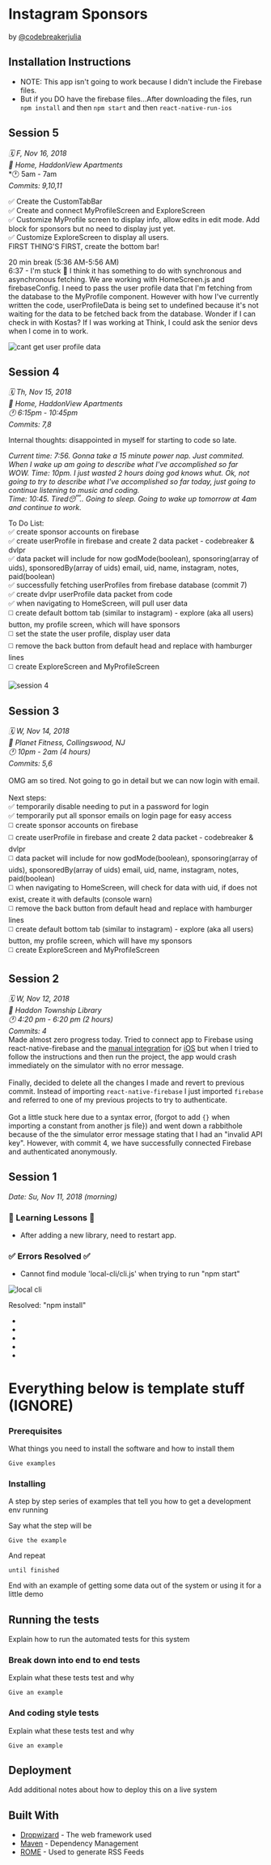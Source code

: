 # Instagram Sponsors

by [@codebreakerjulia](https://www.instagram.com/codebreakerjulia/)

## Installation Instructions

* NOTE: This app isn't going to work because I didn't include the Firebase files.
* But if you DO have the firebase files...After downloading the files, run ```npm install``` and then ```npm start``` and then ```react-native-run-ios```

## Session 5
*🗓 F, Nov 16, 2018* <br>
*📍 Home, HaddonView Apartments* <br>
*🕐 5am - 7am <br>
*Commits: 9,10,11* <br>

✅ Create the CustomTabBar<br>
✅ Create and connect MyProfileScreen and ExploreScreen<br>
✅ Customize MyProfile screen to display info, allow edits in edit mode. Add block for sponsors but no need to display just yet.<br>
✅ Customize ExploreScreen to display all users.<br>
FIRST THING'S FIRST, create the bottom bar!<br>

20 min break (5:36 AM-5:56 AM)<br>
6:37 - I'm stuck 🤯
I think it has something to do with synchronous and asynchronous fetching. We are working with HomeScreen.js and firebaseConfig. I need to pass the user profile data that I'm fetching from the database to the MyProfile component. However with how I've currently written the code, userProfileData is being set to undefined because it's not waiting for the data to be fetched back from the database. Wonder if I can check in with Kostas? If I was working at Think, I could ask the senior devs when I come in to work.

![cant get user profile data](screenshots/session5/cant-get-userdata.png)

## Session 4
*🗓 Th, Nov 15, 2018* <br />
*📍 Home, HaddonView Apartments* <br />
*🕐 6:15pm - 10:45pm* <br />
*Commits: 7,8* <br>

Internal thoughts: disappointed in myself for starting to code so late.<br>

*Current time: 7:56. Gonna take a 15 minute power nap. Just commited. When I wake up am going to describe what I've accomplished so far*<br>
*WOW. Time: 10pm. I just wasted 2 hours doing god knows whut. Ok, not going to try to describe what I've accomplished so far today, just going to continue listening to music and coding.*<br>
*Time: 10:45. Tired😴.. Going to sleep. Going to wake up tomorrow at 4am and continue to work.*

To Do List:<br>
✅ create sponsor accounts on firebase<br>
✅ create userProfile in firebase and create 2 data packet - codebreaker & dvlpr<br>
✅ data packet will include for now godMode(boolean), sponsoring(array of uids), sponsoredBy(array of uids) email, uid, name, instagram, notes, paid(boolean)<br>
✅ successfully fetching userProfiles from firebase database (commit 7)<br>
✅ create dvlpr userProfile data packet from code<br>
✅ when navigating to HomeScreen, will pull user data<br>
◻️ create default bottom tab (similar to instagram) - explore (aka all users) button, my profile screen, which will have sponsors<br>
◻️ set the state the user profile, display user data<br>
◻️ remove the back button from default head and replace with hamburger lines<br>
◻️ create ExploreScreen and MyProfileScreen<br>

![session 4](screenshots/session4/session4.gif)

## Session 3
*🗓 W, Nov 14, 2018* <br />
*📍 Planet Fitness, Collingswood, NJ* <br />
*🕐 10pm - 2am (4 hours)* <br />
*Commits: 5,6* <br><br>
OMG am so tired. Not going to go in detail but we can now login with email.<br><br>
Next steps:<br>
✅ temporarily disable needing to put in a password for login<br>
✅ temporarily put all sponsor emails on login page for easy access<br>
◻️ create sponsor accounts on firebase<br>
◻️ create userProfile in firebase and create 2 data packet - codebreaker & dvlpr<br>
◻️ data packet will include for now godMode(boolean), sponsoring(array of uids), sponsoredBy(array of uids) email, uid, name, instagram, notes, paid(boolean)<br>
◻️ when navigating to HomeScreen, will check for data with uid, if does not exist, create it with defaults (console warn)<br>
◻️ remove the back button from default head and replace with hamburger lines<br>
◻️ create default bottom tab (similar to instagram) - explore (aka all users) button, my profile screen, which will have my sponsors<br>
◻️ create ExploreScreen and MyProfileScreen<br>

## Session 2

*🗓 W, Nov 12, 2018* <br />
*📍 Haddon Township Library* <br />
*🕐 4:20 pm - 6:20 pm (2 hours)* <br />
*Commits: 4*
<br>
Made almost zero progress today. Tried to connect app to Firebase using react-native-firebase and the [manual integration](https://rnfirebase.io/docs/v5.x.x/installation/initial-setup) for [iOS](https://rnfirebase.io/docs/v5.x.x/installation/ios) but when I tried to follow the instructions and then run the project, the app would crash immediately on the simulator with no error message.
<br><br>
Finally, decided to delete all the changes I made and revert to previous commit. Instead of importing ```react-native-firebase``` I just imported ```firebase``` and referred to one of my previous projects to try to authenticate.
<br><br>
Got a little stuck here due to a syntax error, (forgot to add ```{}``` when importing a constant from another js file}) and went down a rabbithole because of the the simulator error message stating that I had an "invalid API key".
However, with commit 4, we have successfully connected Firebase and authenticated anonymously.


## Session 1

*Date: Su, Nov 11, 2018 (morning)*

### 💭 Learning Lessons 💭

* After adding a new library, need to restart app.

### ✅ Errors Resolved ✅

* Cannot find module 'local-cli/cli.js' when trying to run "npm start"

![local cli](screenshots/session1/local-cli.png)

Resolved: "npm install"

*
*
*
*
*

# Everything below is template stuff (IGNORE)


### Prerequisites

What things you need to install the software and how to install them

```
Give examples
```

### Installing

A step by step series of examples that tell you how to get a development env running

Say what the step will be

```
Give the example
```

And repeat

```
until finished
```

End with an example of getting some data out of the system or using it for a little demo

## Running the tests

Explain how to run the automated tests for this system

### Break down into end to end tests

Explain what these tests test and why

```
Give an example
```

### And coding style tests

Explain what these tests test and why

```
Give an example
```

## Deployment

Add additional notes about how to deploy this on a live system

## Built With

* [Dropwizard](http://www.dropwizard.io/1.0.2/docs/) - The web framework used
* [Maven](https://maven.apache.org/) - Dependency Management
* [ROME](https://rometools.github.io/rome/) - Used to generate RSS Feeds

